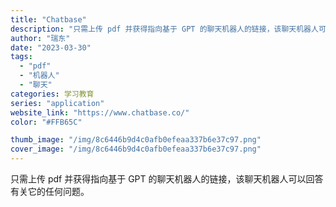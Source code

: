 ```yaml
---
title: "Chatbase"
description: "只需上传 pdf 并获得指向基于 GPT 的聊天机器人的链接，该聊天机器人可以回答有关它的任何问题。"
author: "瑞东"
date: "2023-03-30"
tags:
  - "pdf"
  - "机器人"
  - "聊天"
categories: 学习教育
series: "application"
website_link: "https://www.chatbase.co/"
color: "#FFB65C"

thumb_image: "/img/8c6446b9d4c0afb0efeaa337b6e37c97.png"
cover_image: "/img/8c6446b9d4c0afb0efeaa337b6e37c97.png"
---
```


只需上传 pdf 并获得指向基于 GPT 的聊天机器人的链接，该聊天机器人可以回答有关它的任何问题。